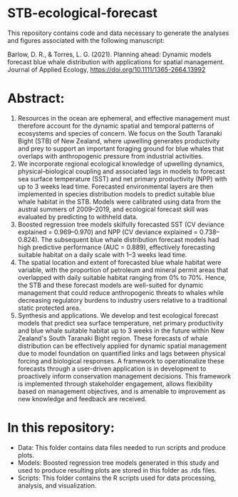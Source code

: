 # STB-ecological-forecast

This repository contains code and data necessary to generate the analyses and figures associated with the following manuscript: 

Barlow, D. R., & Torres, L. G. (2021). Planning ahead: Dynamic models forecast blue whale distribution with applications for spatial management. Journal of Applied Ecology, https://doi.org/10.1111/1365-2664.13992 


# Abstract: 
1. Resources in the ocean are ephemeral, and effective management must therefore account for the dynamic spatial and temporal patterns of ecosystems and species of concern. We focus on the South Taranaki Bight (STB) of New Zealand, where upwelling generates productivity and prey to support an important foraging ground for blue whales that overlaps with anthropogenic pressure from industrial activities.
2. We incorporate regional ecological knowledge of upwelling dynamics, physical–biological coupling and associated lags in models to forecast sea surface temperature (SST) and net primary productivity (NPP) with up to 3 weeks lead time. Forecasted environmental layers are then implemented in species distribution models to predict suitable blue whale habitat in the STB. Models were calibrated using data from the austral summers of 2009–2019, and ecological forecast skill was evaluated by predicting to withheld data.
3. Boosted regression tree models skilfully forecasted SST (CV deviance explained = 0.969–0.970) and NPP (CV deviance explained = 0.738–0.824). The subsequent blue whale distribution forecast models had high predictive performance (AUC = 0.889), effectively forecasting suitable habitat on a daily scale with 1–3 weeks lead time.
4. The spatial location and extent of forecasted blue whale habitat were variable, with the proportion of petroleum and mineral permit areas that overlapped with daily suitable habitat ranging from 0% to 70%. Hence, the STB and these forecast models are well-suited for dynamic management that could reduce anthropogenic threats to whales while decreasing regulatory burdens to industry users relative to a traditional static protected area.
5. Synthesis and applications. We develop and test ecological forecast models that predict sea surface temperature, net primary productivity and blue whale suitable habitat up to 3 weeks in the future within New Zealand's South Taranaki Bight region. These forecasts of whale distribution can be effectively applied for dynamic spatial management due to model foundation on quantified links and lags between physical forcing and biological responses. A framework to operationalize these forecasts through a user-driven
application is in development to proactively inform conservation management decisions. This framework is implemented through stakeholder engagement, allows flexibility based on management objectives, and is amenable to improvement as new knowledge and feedback are received.

# In this repository: 

- Data: This folder contains data files needed to run scripts and produce plots.
- Models: Boosted regression tree models generated in this study and used to produce resulting plots are stored in this folder as .rds files. 
- Scripts: This folder contains the R scripts used for data processing, analysis, and visualization. 

